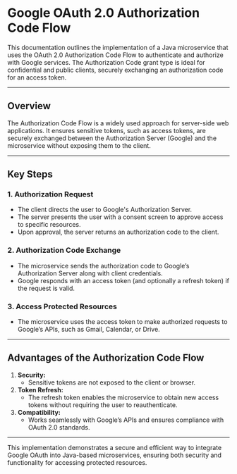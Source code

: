 # Google OAuth 2.0 Authorization Code Flow

This documentation outlines the implementation of a Java microservice that uses the OAuth 2.0 Authorization Code Flow to authenticate and authorize with Google services. The Authorization Code grant type is ideal for confidential and public clients, securely exchanging an authorization code for an access token.

---

## Overview
The Authorization Code Flow is a widely used approach for server-side web applications. It ensures sensitive tokens, such as access tokens, are securely exchanged between the Authorization Server (Google) and the microservice without exposing them to the client.

---

## Key Steps

### 1. **Authorization Request**
   - The client directs the user to Google's Authorization Server.
   - The server presents the user with a consent screen to approve access to specific resources.
   - Upon approval, the server returns an authorization code to the client.

### 2. **Authorization Code Exchange**
   - The microservice sends the authorization code to Google’s Authorization Server along with client credentials.
   - Google responds with an access token (and optionally a refresh token) if the request is valid.

### 3. **Access Protected Resources**
   - The microservice uses the access token to make authorized requests to Google’s APIs, such as Gmail, Calendar, or Drive.

---

## Advantages of the Authorization Code Flow
1. **Security:**
   - Sensitive tokens are not exposed to the client or browser.
2. **Token Refresh:**
   - The refresh token enables the microservice to obtain new access tokens without requiring the user to reauthenticate.
3. **Compatibility:**
   - Works seamlessly with Google’s APIs and ensures compliance with OAuth 2.0 standards.

---

This implementation demonstrates a secure and efficient way to integrate Google OAuth into Java-based microservices, ensuring both security and functionality for accessing protected resources.


